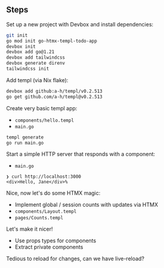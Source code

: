 

## Steps

Set up a new project with Devbox and install dependencies:

```bash
git init
go mod init go-htmx-templ-todo-app
devbox init
devbox add go@1.21
devbox add tailwindcss
devbox generate direnv
tailwindcss init
```

Add templ (via Nix flake):

```bash
devbox add github:a-h/templ/v0.2.513
go get github.com/a-h/templ@v0.2.513
```

Create very basic templ app:

* `components/hello.templ`
* `main.go`

```bash
templ generate
go run main.go
```

Start a simple HTTP server that responds with a component:

* `main.go`

```
❯ curl http://localhost:3000
<div>Hello, Jane</div>%
```

Nice, now let's do some HTMX magic:

* Implement global / session counts with updates via HTMX
* `components/Layout.templ`
* `pages/Counts.templ`

Let's make it nicer!

* Use props types for components
* Extract private components


Tedious to reload for changes, can we have live-reload?
